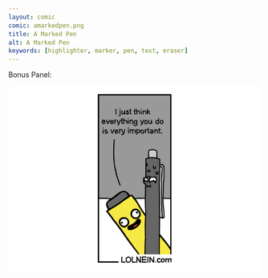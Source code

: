 ```yaml
---
layout: comic
comic: amarkedpen.png
title: A Marked Pen
alt: A Marked Pen
keywords: [highlighter, marker, pen, text, eraser]
---
```


Bonus Panel:

![A Marked Pen Bonus Panel](/images/amarkedpen_bonus.png)
